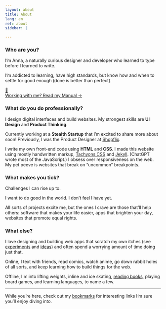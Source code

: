 ```yaml
---
layout: about
title: About
lang: en
ref: about
sidebar: | 

---
```

### Who are you?

I’m Anna, a naturally curious designer and developer who learned to type before I learned to write. 

I’m addicted to learning, have high standards, but know how and when to settle for good enough (done is better than perfect).

<div class="ba bw1 b--faint br4 overflow-hidden mv4">
<a href="/{{page.lang}}/manual" class="no-underline">
    <div class="flex items-center pa3 hover-bg-faint">
        <div class="f2 mr3">📒</div>
        <div>
        <span class="fw1">Working with me?</span> Read&nbsp;my&nbsp;Manual&nbsp;→
        </div>
    </div>
</a>
</div>

### What do you do professionally?

I design digital interfaces and build websites. My strongest skills are **UI Design** and **Product Thinking**. 

Currently working at a **Stealth Startup** that I’m excited to share more about soon! Previously, I was the Product Designer at [Shopflix](/en/shopflix).

I write my own front-end code using **HTML** and **CSS**. I made this website using mostly handwritten markup, [Tachyons CSS](https://tachyons.io/) and [Jekyll](https://jekyllrb.com/). (ChatGPT wrote most of the JavaScript.) I obsess over responsiveness on the web. My pet peeve is websites that break on “uncommon” breakpoints.

### What makes you tick?

Challenges I can rise up to.

I want to do good in the world. I don’t feel I have yet.

All sorts of projects excite me, but the ones I crave are those that’ll help others: software that makes your life easier, apps that brighten your day, websites that promote equal rights.

### What else?

I love designing and building web apps that scratch my own itches (see [experiments](/en/experiments/) and [ideas](/ideas)) and often spend a worrying amount of time doing just that.

Online, I text with friends, read comics, watch anime, go down rabbit holes of all sorts, and keep learning how to build things for the web.

Offline, I'm into lifting weights, inline and ice skating, [reading books](/reading/), playing board games, and learning languages, to name a few.

---

While you’re here, check out my [bookmarks](/bookmarks) for interesting links I’m sure you’ll enjoy diving into.

<!-- <video autoplay loop muted src="/assets/skate-circle-oaka-2.mp4" class="w-100 br3"></video> -->
